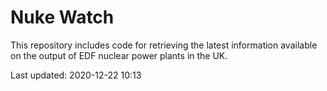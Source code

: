 # Nuke Watch

This repository includes code for retrieving the latest information available on the output of EDF nuclear power plants in the UK.

Last updated: 2020-12-22 10:13
